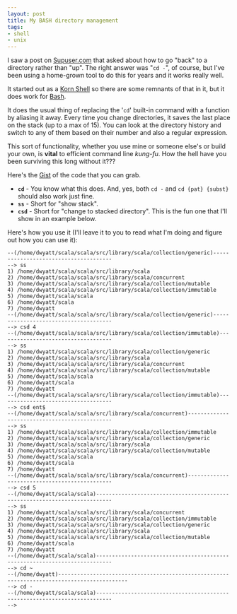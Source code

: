 ```yaml
---
layout: post
title: My BASH directory management
tags:
- shell
- unix
---
```

I saw a post on [Supuser.com](http://superuser.com/questions/324512/cd-option-to-go-back-rather-than-up) that asked about how to go "back" to a directory rather than "up". The right answer was "`cd -`", of course, but I've been using a home-grown tool to do this for years and it works really well.

It started out as a [Korn Shell](http://www.kornshell.com/ "Watch your eyes when you click that link... whoah, what an ugly website.") so there are some remnants of that in it, but it does work for [Bash](http://www.gnu.org/s/bash/).

It does the usual thing of replacing the '`cd`' built-in command with a function by aliasing it away. Every time you change directories, it saves the last place on the stack (up to a max of 15). You can look at the directory history and switch to any of them based on their number and also a regular expression.

This sort of functionality, whether you use mine or someone else's or build your own, is **vital** to efficient command line *kung-fu*. How the hell have you been surviving this long without it???

Here's the [Gist](https://gist.github.com/1154129) of the code that you can grab.

- **`cd`** - You know what this does. And, yes, both `cd -` and `cd {pat} {subst}` should also work just fine.
- **`ss`** - Short for "show stack".
- **`csd`** - Short for "change to stacked directory". This is the fun one that I'll show in an example below.

Here's how you use it (I'll leave it to you to read what I'm doing and figure out how you can use it):

    --(/home/dwyatt/scala/scala/src/library/scala/collection/generic)--------------------------------------
    --> ss
    1) /home/dwyatt/scala/scala/src/library/scala
    2) /home/dwyatt/scala/scala/src/library/scala/concurrent
    3) /home/dwyatt/scala/scala/src/library/scala/collection/mutable
    4) /home/dwyatt/scala/scala/src/library/scala/collection/immutable
    5) /home/dwyatt/scala/scala
    6) /home/dwyatt/scala
    7) /home/dwyatt
    --(/home/dwyatt/scala/scala/src/library/scala/collection/generic)--------------------------------------
    --> csd 4
    --(/home/dwyatt/scala/scala/src/library/scala/collection/immutable)------------------------------------
    --> ss
    1) /home/dwyatt/scala/scala/src/library/scala/collection/generic
    2) /home/dwyatt/scala/scala/src/library/scala
    3) /home/dwyatt/scala/scala/src/library/scala/concurrent
    4) /home/dwyatt/scala/scala/src/library/scala/collection/mutable
    5) /home/dwyatt/scala/scala
    6) /home/dwyatt/scala
    7) /home/dwyatt
    --(/home/dwyatt/scala/scala/src/library/scala/collection/immutable)------------------------------------
    --> csd ent$
    --(/home/dwyatt/scala/scala/src/library/scala/concurrent)----------------------------------------------
    --> ss
    1) /home/dwyatt/scala/scala/src/library/scala/collection/immutable
    2) /home/dwyatt/scala/scala/src/library/scala/collection/generic
    3) /home/dwyatt/scala/scala/src/library/scala
    4) /home/dwyatt/scala/scala/src/library/scala/collection/mutable
    5) /home/dwyatt/scala/scala
    6) /home/dwyatt/scala
    7) /home/dwyatt
    --(/home/dwyatt/scala/scala/src/library/scala/concurrent)----------------------------------------------
    --> csd 5
    --(/home/dwyatt/scala/scala)---------------------------------------------------------------------------
    --> ss
    1) /home/dwyatt/scala/scala/src/library/scala/concurrent
    2) /home/dwyatt/scala/scala/src/library/scala/collection/immutable
    3) /home/dwyatt/scala/scala/src/library/scala/collection/generic
    4) /home/dwyatt/scala/scala/src/library/scala
    5) /home/dwyatt/scala/scala/src/library/scala/collection/mutable
    6) /home/dwyatt/scala
    7) /home/dwyatt
    --(/home/dwyatt/scala/scala)---------------------------------------------------------------------------
    --> cd ~
    --(/home/dwyatt)--------------------------------------------------------------------------------------------
    --> cd -
    --(/home/dwyatt/scala/scala)---------------------------------------------------------------------------
    --> 
